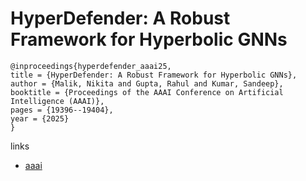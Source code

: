 # HyperDefender: A Robust Framework for Hyperbolic GNNs

```
@inproceedings{hyperdefender_aaai25,
title = {HyperDefender: A Robust Framework for Hyperbolic GNNs},
author = {Malik, Nikita and Gupta, Rahul and Kumar, Sandeep},
booktitle = {Proceedings of the AAAI Conference on Artificial Intelligence (AAAI)},
pages = {19396--19404},
year = {2025}
}
```

links
- [aaai](https://ojs.aaai.org/index.php/AAAI/article/view/34135)
